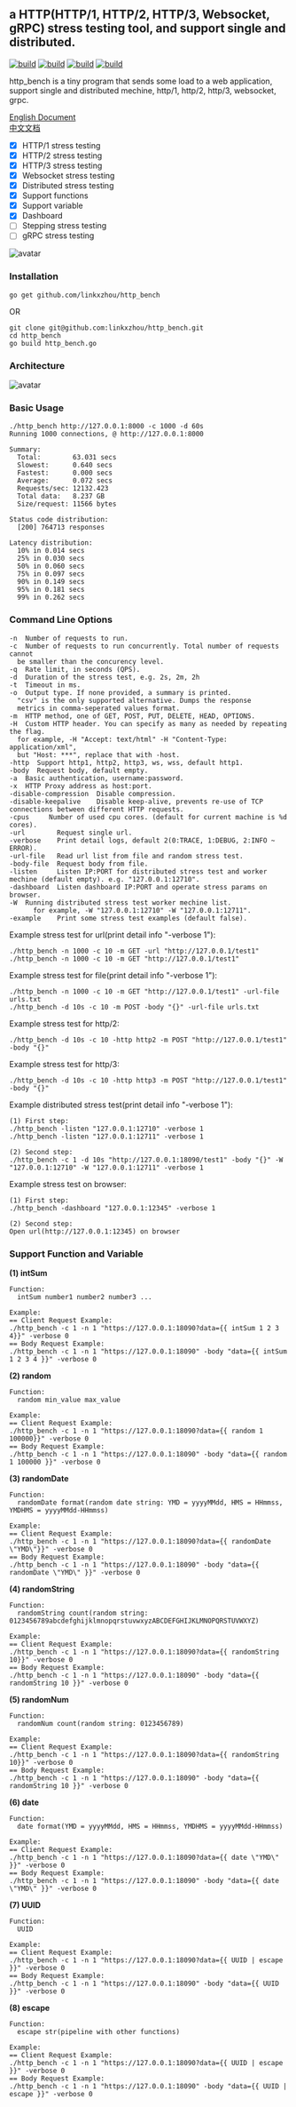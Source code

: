 ## a HTTP(HTTP/1, HTTP/2, HTTP/3, Websocket, gRPC) stress testing tool, and support single and distributed.

[![build](https://github.com/linkxzhou/http_bench/actions/workflows/build1.17.yml/badge.svg)](https://github.com/linkxzhou/http_bench/actions/workflows/build1.17.yml)
[![build](https://github.com/linkxzhou/http_bench/actions/workflows/build1.18.yml/badge.svg)](https://github.com/linkxzhou/http_bench/actions/workflows/build1.18.yml)
[![build](https://github.com/linkxzhou/http_bench/actions/workflows/build1.19.yml/badge.svg)](https://github.com/linkxzhou/http_bench/actions/workflows/build1.19.yml)
[![build](https://github.com/linkxzhou/http_bench/actions/workflows/build1.20.yml/badge.svg)](https://github.com/linkxzhou/http_bench/actions/workflows/build1.20.yml)

http_bench is a tiny program that sends some load to a web application, support single and distributed mechine, http/1, http/2, http/3, websocket, grpc.

[English Document](https://github.com/linkxzhou/http_bench/blob/master/README.md)  
[中文文档](https://github.com/linkxzhou/http_bench/blob/master/README_CN.md)  

- [x] HTTP/1 stress testing
- [x] HTTP/2 stress testing
- [x] HTTP/3 stress testing
- [x] Websocket stress testing
- [x] Distributed stress testing
- [x] Support functions
- [x] Support variable 
- [x] Dashboard
- [ ] Stepping stress testing
- [ ] gRPC stress testing

![avatar](./demo.png)

### Installation

```
go get github.com/linkxzhou/http_bench
```
OR
```
git clone git@github.com:linkxzhou/http_bench.git
cd http_bench
go build http_bench.go
```

### Architecture
![avatar](./arch.png)

### Basic Usage

```
./http_bench http://127.0.0.1:8000 -c 1000 -d 60s
Running 1000 connections, @ http://127.0.0.1:8000

Summary:
  Total:        63.031 secs
  Slowest:      0.640 secs
  Fastest:      0.000 secs
  Average:      0.072 secs
  Requests/sec: 12132.423
  Total data:   8.237 GB
  Size/request: 11566 bytes

Status code distribution:
  [200] 764713 responses

Latency distribution:
  10% in 0.014 secs
  25% in 0.030 secs
  50% in 0.060 secs
  75% in 0.097 secs
  90% in 0.149 secs
  95% in 0.181 secs
  99% in 0.262 secs
```

### Command Line Options

```
-n  Number of requests to run.
-c  Number of requests to run concurrently. Total number of requests cannot
  be smaller than the concurency level.
-q  Rate limit, in seconds (QPS).
-d  Duration of the stress test, e.g. 2s, 2m, 2h
-t  Timeout in ms.
-o  Output type. If none provided, a summary is printed.
  "csv" is the only supported alternative. Dumps the response
  metrics in comma-seperated values format.
-m  HTTP method, one of GET, POST, PUT, DELETE, HEAD, OPTIONS.
-H  Custom HTTP header. You can specify as many as needed by repeating the flag.
  for example, -H "Accept: text/html" -H "Content-Type: application/xml", 
  but "Host: ***", replace that with -host.
-http  Support http1, http2, http3, ws, wss, default http1.
-body  Request body, default empty.
-a  Basic authentication, username:password.
-x  HTTP Proxy address as host:port.
-disable-compression  Disable compression.
-disable-keepalive    Disable keep-alive, prevents re-use of TCP connections between different HTTP requests.
-cpus     Number of used cpu cores. (default for current machine is %d cores).
-url 		Request single url.
-verbose 	Print detail logs, default 2(0:TRACE, 1:DEBUG, 2:INFO ~ ERROR).
-url-file 	Read url list from file and random stress test.
-body-file  Request body from file.
-listen 	Listen IP:PORT for distributed stress test and worker mechine (default empty). e.g. "127.0.0.1:12710".
-dashboard 	Listen dashboard IP:PORT and operate stress params on browser.
-W  Running distributed stress test worker mechine list.
      for example, -W "127.0.0.1:12710" -W "127.0.0.1:12711". 
-example 	Print some stress test examples (default false).
```

Example stress test for url(print detail info "-verbose 1"):
```
./http_bench -n 1000 -c 10 -m GET -url "http://127.0.0.1/test1"
./http_bench -n 1000 -c 10 -m GET "http://127.0.0.1/test1"
```

Example stress test for file(print detail info "-verbose 1"):
```
./http_bench -n 1000 -c 10 -m GET "http://127.0.0.1/test1" -url-file urls.txt
./http_bench -d 10s -c 10 -m POST -body "{}" -url-file urls.txt
```

Example stress test for http/2:
```
./http_bench -d 10s -c 10 -http http2 -m POST "http://127.0.0.1/test1" -body "{}"
```

Example stress test for http/3:
```
./http_bench -d 10s -c 10 -http http3 -m POST "http://127.0.0.1/test1" -body "{}"
```

Example distributed stress test(print detail info "-verbose 1"):
```
(1) First step:
./http_bench -listen "127.0.0.1:12710" -verbose 1
./http_bench -listen "127.0.0.1:12711" -verbose 1

(2) Second step:
./http_bench -c 1 -d 10s "http://127.0.0.1:18090/test1" -body "{}" -W "127.0.0.1:12710" -W "127.0.0.1:12711" -verbose 1
```

Example stress test on browser:
```
(1) First step:
./http_bench -dashboard "127.0.0.1:12345" -verbose 1

(2) Second step:
Open url(http://127.0.0.1:12345) on browser
```

### Support Function and Variable

**(1) intSum**  
```
Function: 
  intSum number1 number2 number3 ...

Example:  
== Client Request Example:
./http_bench -c 1 -n 1 "https://127.0.0.1:18090?data={{ intSum 1 2 3 4}}" -verbose 0
== Body Request Example:
./http_bench -c 1 -n 1 "https://127.0.0.1:18090" -body "data={{ intSum 1 2 3 4 }}" -verbose 0
```

**(2) random**  
```
Function: 
  random min_value max_value 

Example:  
== Client Request Example:
./http_bench -c 1 -n 1 "https://127.0.0.1:18090?data={{ random 1 100000}}" -verbose 0
== Body Request Example:
./http_bench -c 1 -n 1 "https://127.0.0.1:18090" -body "data={{ random 1 100000 }}" -verbose 0
```

**(3) randomDate**  
```
Function: 
  randomDate format(random date string: YMD = yyyyMMdd, HMS = HHmmss, YMDHMS = yyyyMMdd-HHmmss)

Example:  
== Client Request Example:
./http_bench -c 1 -n 1 "https://127.0.0.1:18090?data={{ randomDate \"YMD\"}}" -verbose 0
== Body Request Example:
./http_bench -c 1 -n 1 "https://127.0.0.1:18090" -body "data={{ randomDate \"YMD\" }}" -verbose 0
```

**(4) randomString**  
```
Function: 
  randomString count(random string: 0123456789abcdefghijklmnopqrstuvwxyzABCDEFGHIJKLMNOPQRSTUVWXYZ)

Example:  
== Client Request Example:
./http_bench -c 1 -n 1 "https://127.0.0.1:18090?data={{ randomString 10}}" -verbose 0
== Body Request Example:
./http_bench -c 1 -n 1 "https://127.0.0.1:18090" -body "data={{ randomString 10 }}" -verbose 0
```

**(5) randomNum**  
```
Function: 
  randomNum count(random string: 0123456789)

Example:  
== Client Request Example:
./http_bench -c 1 -n 1 "https://127.0.0.1:18090?data={{ randomString 10}}" -verbose 0
== Body Request Example:
./http_bench -c 1 -n 1 "https://127.0.0.1:18090" -body "data={{ randomString 10 }}" -verbose 0
```

**(6) date** 
```
Function: 
  date format(YMD = yyyyMMdd, HMS = HHmmss, YMDHMS = yyyyMMdd-HHmmss) 

Example:  
== Client Request Example:
./http_bench -c 1 -n 1 "https://127.0.0.1:18090?data={{ date \"YMD\" }}" -verbose 0
== Body Request Example:
./http_bench -c 1 -n 1 "https://127.0.0.1:18090" -body "data={{ date \"YMD\" }}" -verbose 0
```

**(7) UUID**  
```
Function: 
  UUID 

Example:  
== Client Request Example:
./http_bench -c 1 -n 1 "https://127.0.0.1:18090?data={{ UUID | escape }}" -verbose 0
== Body Request Example:
./http_bench -c 1 -n 1 "https://127.0.0.1:18090" -body "data={{ UUID }}" -verbose 0
```

**(8) escape**  
```
Function: 
  escape str(pipeline with other functions)

Example:  
== Client Request Example:
./http_bench -c 1 -n 1 "https://127.0.0.1:18090?data={{ UUID | escape }}" -verbose 0
== Body Request Example:
./http_bench -c 1 -n 1 "https://127.0.0.1:18090" -body "data={{ UUID | escape }}" -verbose 0
```